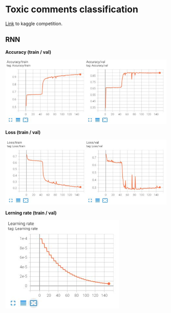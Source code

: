 # Toxic comments classification

<a href="https://www.kaggle.com/c/toxic-comments-classification-apdl-2021/leaderboard">Link</a> to kaggle competition.

## RNN

**Accuracy (train / val)**

<img src='https://github.com/JosephFrancisTribbiani/Toxic_comments_classification/blob/main/images/accuracy_RNN.JPG'></img>

**Loss (train / val)**

<img src='https://github.com/JosephFrancisTribbiani/Toxic_comments_classification/blob/main/images/loss_RNN.JPG'></img>

**Lerning rate (train / val)**

<img src='https://github.com/JosephFrancisTribbiani/Toxic_comments_classification/blob/main/images/lr_RNN.JPG'></img>
